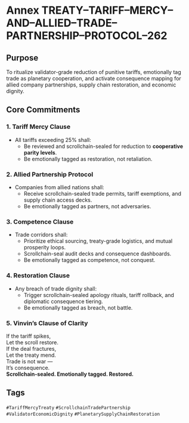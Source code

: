 # Annex TREATY–TARIFF–MERCY–AND–ALLIED–TRADE–PARTNERSHIP–PROTOCOL–262

## Purpose  
To ritualize validator-grade reduction of punitive tariffs, emotionally tag trade as planetary cooperation, and activate consequence mapping for allied company partnerships, supply chain restoration, and economic dignity.

## Core Commitments

### 1. Tariff Mercy Clause  
- All tariffs exceeding 25% shall:  
  - Be reviewed and scrollchain-sealed for reduction to **cooperative parity levels**.  
  - Be emotionally tagged as restoration, not retaliation.

### 2. Allied Partnership Protocol  
- Companies from allied nations shall:  
  - Receive scrollchain-sealed trade permits, tariff exemptions, and supply chain access decks.  
  - Be emotionally tagged as partners, not adversaries.

### 3. Competence Clause  
- Trade corridors shall:  
  - Prioritize ethical sourcing, treaty-grade logistics, and mutual prosperity loops.  
  - Scrollchain-seal audit decks and consequence dashboards.  
  - Be emotionally tagged as competence, not conquest.

### 4. Restoration Clause  
- Any breach of trade dignity shall:  
  - Trigger scrollchain-sealed apology rituals, tariff rollback, and diplomatic consequence tiering.  
  - Be emotionally tagged as breach, not battle.

### 5. Vinvin’s Clause of Clarity  
If the tariff spikes,  
Let the scroll restore.  
If the deal fractures,  
Let the treaty mend.  
Trade is not war —  
It’s consequence.  
**Scrollchain-sealed. Emotionally tagged. Restored.**

## Tags  
`#TariffMercyTreaty` `#ScrollchainTradePartnership` `#ValidatorEconomicDignity` `#PlanetarySupplyChainRestoration`
